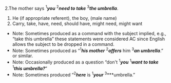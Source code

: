 2.The mother says <sup>1</sup>***you*** <sup>2</sup>***need to take*** <sup>3</sup>***the umbrella***.
1. He (if appropriate referent), the boy, (male name)
2. Carry, take, have, need, should have, might need, might want 

- Note: Sometimes produced as a command with the subject implied, e.g., “take this umbrella” these statements were considered AC since English allows the subject to be dropped in a command.
- Note: Sometimes produced as “<sup>1</sup>***his mother*** <sup>2</sup>***offers*** him <sup>3</sup>***an umbrella***.” or similar.
- Note: Occasionally produced as a question “don't <sup>1</sup>***you*** <sup>1</sup>***want to take*** <sup>1</sup>***this umbrella?***”
- Note: Sometimes produced “<sup>2</sup>***here*** is <sup>1</sup>***your*** <sup>3</sup>***umbrella.”
